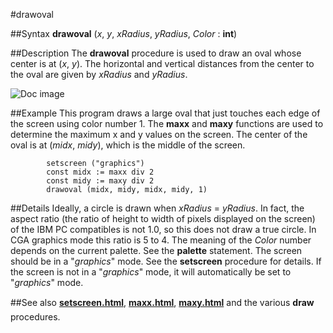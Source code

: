 
#drawoval

##Syntax
**drawoval** (_x_, _y_, _xRadius_, _yRadius_, _Color_ : **int**)



##Description
The **drawoval** procedure is used to draw an oval whose center is at (_x_, _y_). The horizontal and vertical distances from the center to the oval are given by _xRadius_ and _yRadius_.

![Doc image](drawoval01.gif)


##Example
This program draws a large oval that just touches each edge of the screen using color number 1. The **maxx** and **maxy** functions are used to determine the maximum x and y values on the screen. The center of the oval is at (_midx_, _midy_), which is the middle of the screen.


            setscreen ("graphics")
            const midx := maxx div 2
            const midy := maxy div 2
            drawoval (midx, midy, midx, midy, 1)
##Details
Ideally, a circle is drawn when _xRadius_ = _yRadius_. In fact, the aspect ratio (the ratio of height to width of pixels displayed on the screen) of the IBM PC compatibles is not 1.0, so this does not draw a true circle. In CGA graphics mode this ratio is 5 to 4.
The meaning of the _Color_ number depends on the current palette. See the **palette** statement.
The screen should be in a "_graphics_" mode. See the **setscreen** procedure for details. If the screen is not in a "_graphics_" mode, it will automatically be set to "_graphics_" mode.



##See also
**[setscreen.html](setscreen)**, **[maxx.html](maxx)**, **[maxy.html](maxy)** and the various **draw&#133;** procedures.


